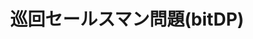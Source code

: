---
title: 巡回セールスマン問題(bitDP)
documentation_of: //dynamic-programming/traveling-salesman-problem.hpp
---